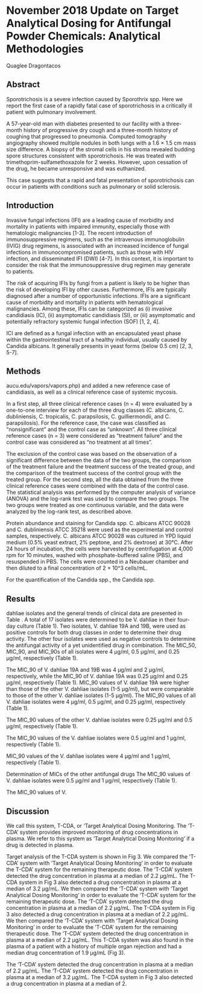 # November 2018 Update on Target Analytical Dosing for Antifungal Powder Chemicals: Analytical Methodologies
Quaglee Dragontacos


## Abstract
Sporotrichosis is a severe infection caused by Sporothrix spp. Here we report the first case of a rapidly fatal case of sporotrichosis in a critically ill patient with pulmonary involvement.

A 57-year-old man with diabetes presented to our facility with a three-month history of progressive dry cough and a three-month history of coughing that progressed to pneumonia. Computed tomography angiography showed multiple nodules in both lungs with a 1.6 × 1.5 cm mass size difference. A biopsy of the stromal cells in his stroma revealed budding spore structures consistent with sporotrichosis. He was treated with trimethoprim-sulfamethoxazole for 2 weeks. However, upon cessation of the drug, he became unresponsive and was euthanized.

This case suggests that a rapid and fatal presentation of sporotrichosis can occur in patients with conditions such as pulmonary or solid sclerosis.


## Introduction
Invasive fungal infections (IFI) are a leading cause of morbidity and mortality in patients with impaired immunity, especially those with hematologic malignancies [1-3]. The recent introduction of immunosuppressive regimens, such as the intravenous immunoglobulin (IVIG) drug regimens, is associated with an increased incidence of fungal infections in immunocompromised patients, such as those with HIV infection, and disseminated IFI (DWI) [4-7]. In this context, it is important to consider the risk that the immunosuppressive drug regimen may generate to patients.

The risk of acquiring IFIs by fungi from a patient is likely to be higher than the risk of developing IFI by other causes. Furthermore, IFIs are typically diagnosed after a number of opportunistic infections. IFIs are a significant cause of morbidity and mortality in patients with hematological malignancies. Among these, IFIs can be categorized as (i) invasive candidiasis (IC), (ii) asymptomatic candidiasis (SI), or (iii) asymptomatic and potentially refractory systemic fungal infection (SOF) [1, 2, 4].

ICI are defined as a fungal infection with an encapsulated yeast phase within the gastrointestinal tract of a healthy individual, usually caused by Candida albicans. It generally presents in yeast forms (below 0.5 cm) [2, 3, 5-7].


## Methods
aucu.edu/vapors/vapors.php) and added a new reference case of candidiasis, as well as a clinical reference case of systemic mycosis.

In a first step, all three clinical reference cases (n = 4) were evaluated by a one-to-one interview for each of the three drug classes (C. albicans, C. dubliniensis, C. tropicalis, C. parapsilosis, C. guilliermondii, and C. parapsilosis). For the reference case, the case was classified as “nonsignificant” and the control case as “unknown”. All three clinical reference cases (n = 3) were considered as “treatment failure” and the control case was considered as “no treatment at all times”.

The exclusion of the control case was based on the observation of a significant difference between the data of the two groups, the comparison of the treatment failure and the treatment success of the treated group, and the comparison of the treatment success of the control group with the treated group. For the second step, all the data obtained from the three clinical reference cases were combined with the data of the control case. The statistical analysis was performed by the computer analysis of variance (ANOVA) and the log-rank test was used to compare the two groups. The two groups were treated as one continuous variable, and the data were analyzed by the log-rank test, as described above.

Protein abundance and staining for Candida spp.
C. albicans ATCC 90028 and C. dubliniensis ATCC 35218 were used as the experimental and control samples, respectively. C. albicans ATCC 90028 was cultured in YPD liquid medium (0.5% yeast extract, 2% peptone, and 2% dextrose) at 30°C. After 24 hours of incubation, the cells were harvested by centrifugation at 4,000 rpm for 10 minutes, washed with phosphate-buffered saline (PBS), and resuspended in PBS. The cells were counted in a Neubauer chamber and then diluted to a final concentration of 2 × 10^3 cells/mL.

For the quantification of the Candida spp., the Candida spp.


## Results
dahliae isolates and the general trends of clinical data are presented in Table . A total of 17 isolates were determined to be V. dahliae in their four-day culture (Table 1). Two isolates, V. dahliae 19A and 19B, were used as positive controls for both drug classes in order to determine their drug activity. The other four isolates were used as negative controls to determine the antifungal activity of a yet unidentified drug in combination. The MIC_50, MIC_90, and MIC_90s of all isolates were 4 µg/ml, 0.5 µg/ml, and 0.25 µg/ml, respectively (Table 1).

The MIC_90 of V. dahliae 19A and 19B was 4 µg/ml and 2 µg/ml, respectively, while the MIC_90 of V. dahliae 19A was 0.25 µg/ml and 0.25 µg/ml, respectively (Table 1). MIC_90 values of V. dahliae 19A were higher than those of the other V. dahliae isolates (1-5 µg/ml), but were comparable to those of the other V. dahliae isolates (1-5 µg/ml). The MIC_90 values of all V. dahliae isolates were 4 µg/ml, 0.5 µg/ml, and 0.25 µg/ml, respectively (Table 1).

The MIC_90 values of the other V. dahliae isolates were 0.25 µg/ml and 0.5 µg/ml, respectively (Table 1).

The MIC_90 values of the V. dahliae isolates were 0.5 µg/ml and 1 µg/ml, respectively (Table 1).

MIC_90 values of the V. dahliae isolates were 4 µg/ml and 1 µg/ml, respectively (Table 1).

Determination of MICs of the other antifungal drugs
The MIC_90 values of V. dahliae isolates were 0.5 µg/ml and 1 µg/ml, respectively (Table 1).

The MIC_90 values of V.


## Discussion
We call this system, T-CDA, or ‘Target Analytical Dosing Monitoring. The ‘T-CDA’ system provides improved monitoring of drug concentrations in plasma. We refer to this system as ‘Target Analytical Dosing Monitoring’ if a drug is detected in plasma.

Target analysis of the T-CDA system is shown in Fig 3. We compared the ‘T-CDA’ system with ‘Target Analytical Dosing Monitoring’ in order to evaluate the T-CDA’ system for the remaining therapeutic dose. The ‘T-CDA’ system detected the drug concentration in plasma at a median of 2.2 µg/mL. The T-CDA system in Fig 3 also detected a drug concentration in plasma at a median of 3.2 µg/mL. We then compared the ‘T-CDA’ system with ‘Target Analytical Dosing Monitoring’ in order to evaluate the ‘T-CDA’ system for the remaining therapeutic dose. The ‘T-CDA’ system detected the drug concentration in plasma at a median of 2.2 µg/mL. The T-CDA system in Fig 3 also detected a drug concentration in plasma at a median of 2.2 µg/mL. We then compared the ‘T-CDA’ system with ‘Target Analytical Dosing Monitoring’ in order to evaluate the ‘T-CDA’ system for the remaining therapeutic dose. The ‘T-CDA’ system detected the drug concentration in plasma at a median of 2.2 µg/mL. This T-CDA system was also found in the plasma of a patient with a history of multiple organ rejection and had a median drug concentration of 1.9 µg/mL (Fig 3).

The ‘T-CDA’ system detected the drug concentration in plasma at a median of 2.2 µg/mL. The ‘T-CDA’ system detected the drug concentration in plasma at a median of 3.2 µg/mL. The T-CDA system in Fig 3 also detected a drug concentration in plasma at a median of 2.
